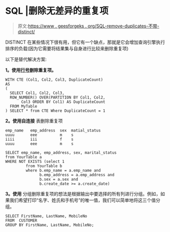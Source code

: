 # SQL |删除无差异的重复项

> 原文:[https://www . geesforgeks . org/SQL-remove-duplicates-不带-distinct/](https://www.geeksforgeeks.org/sql-remove-duplicates-without-distinct/)

DISTINCT 在某些情况下很有用，但它有一个缺点，那就是它会增加查询引擎执行排序的负载(因为它需要将结果集与自身进行比较来删除重复项)

以下是替代解决方案:

**1。使用[行号](https://docs.microsoft.com/en-us/sql/t-sql/functions/row-number-transact-sql?view=sql-server-2017)删除重复项。**

```
WITH CTE (Col1, Col2, Col3, DuplicateCount)
AS
(
  SELECT Col1, Col2, Col3,
  ROW_NUMBER() OVER(PARTITION BY Col1, Col2,
       Col3 ORDER BY Col1) AS DuplicateCount
  FROM MyTable
) SELECT * from CTE Where DuplicateCount = 1
```

**2。使用自连接**
表删除重复项

```
emp_name   emp_address  sex  matial_status  
uuuu       eee          m    s
iiii       iii          f    s
uuuu       eee          m    s
```

```
SELECT emp_name, emp_address, sex, marital_status
from YourTable a
WHERE NOT EXISTS (select 1 
         from YourTable b
         where b.emp_name = a.emp_name and
               b.emp_address = a.emp_address and
               b.sex = a.sex and
               b.create_date >= a.create_date)
```

**3。使用**
分组删除重复项的想法是根据输出中要选择的所有列进行分组。例如，如果我们希望打印“名字、姓氏和手机号”的唯一值，我们可以简单地将这三个值分组。

```
SELECT FirstName, LastName, MobileNo
FROM  CUSTOMER
GROUP BY FirstName, LastName, MobileNo;

```